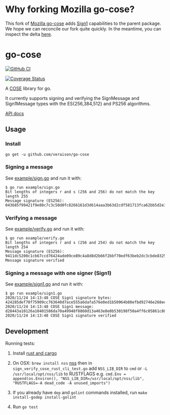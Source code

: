 # Why forking Mozilla go-cose?

This fork of [Mozilla go-cose](https://github.com/mozilla-services/go-cose) adds [Sign1](https://tools.ietf.org/html/rfc8152#section-4.2) capabilities to the parent package.  We hope we can reconcile our fork quite quickly.  In the meantime, you can inspect the delta [here](https://github.com/mozilla-services/go-cose/compare/master...veraison:master).

# go-cose

[![GitHub CI](https://github.com/veraison/go-cose/workflows/ci/badge.svg)](https://github.com/veraison/go-cose/actions?query=workflow%3Aci)

[![Coverage Status](https://github.com/veraison/go-cose/workflows/cover%20%E2%89%A589%25/badge.svg)](https://github.com/veraison/go-cose/actions?query=workflow%3A%22cover%20%E2%89%A589%25%22)

A [COSE](https://tools.ietf.org/html/rfc8152) library for go.

It currently supports signing and verifying the SignMessage and Sign1Message types with the ES{256,384,512} and PS256 algorithms.

[API docs](https://pkg.go.dev/github.com/veraison/go-cose)

## Usage

### Install

```console
go get -u github.com/veraison/go-cose
```

### Signing a message

See [example/sign.go](example/sign.go) and run it with:

```console
$ go run example/sign.go
Bit lengths of integers r and s (256 and 256) do not match the key length 255
Message signature (ES256): 043685f99421f9e80c7c3c50d0fc8266161d3d614aaa3b63d2cdf581713fca62bb5d2e34d2352dbe41424b31d0b4a11d6b2d4764c18e2af04f4520fbe494d51c
```

### Verifying a message

See [example/verify.go](example/verify.go) and run it with:

```console
$ go run example/verify.go
Bit lengths of integers r and s (256 and 254) do not match the key length 254
Message signature (ES256): 9411dc5200c1cb67ccd76424ade09ce89c4a8d8d2b66f2bbf70edf63beb2dc3cbde83250773e659b635d3715442a1efaa6b0c030ee8a2523c3e37a22ddb055fa
Message signature verified
```

### Signing a message with one signer (Sign1)

See [example/sign1.go](example/sign1.go) and run it with:

```console
$ go run example/sign1.go
2020/11/24 14:13:48 COSE Sign1 signature bytes: 424285def70f75909cc763640d7ace555a6dafa576e0ed1b50964b80efbd92746e268ee6e5fa58258ae873bc1a510b1cc964b5c3905100ea0e625253a10150df
2020/11/24 14:13:48 COSE Sign1 message: d28443a10126a10401586da70a49948f8860d13a463e8e0b530198f50a4ff6c05861c8860d13a638ea4fe2fa0ff5100306c11a5afd322e0e0314a36f416e64726f69642041707020466f6fa10e017253656375726520456c656d656e7420456174d83dd24201236d4c696e757820416e64726f6964a10e015840424285def70f75909cc763640d7ace555a6dafa576e0ed1b50964b80efbd92746e268ee6e5fa58258ae873bc1a510b1cc964b5c3905100ea0e625253a10150df
2020/11/24 14:13:48 COSE Sign1 signature verified
```

## Development

Running tests:

1. Install [rust and cargo](https://www.rustup.rs/)

1. On OSX: `brew install nss` [nss](https://developer.mozilla.org/en-US/docs/Mozilla/Projects/NSS) then in `sign_verify_cose_rust_cli_test.go` add `NSS_LIB_DIR` to `cmd` or `-L /usr/local/opt/nss/lib` to RUSTFLAGS e.g. `cmd.Env = append(os.Environ(), "NSS_LIB_DIR=/usr/local/opt/nss/lib", "RUSTFLAGS=-A dead_code -A unused_imports")`

1. If you already have `dep` and `golint` commands installed, run `make install-godep install-golint`

1. Run `go test`
